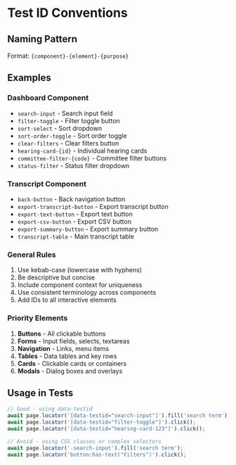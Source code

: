 # Test ID Conventions

## Naming Pattern
Format: `{component}-{element}-{purpose}`

## Examples

### Dashboard Component
- `search-input` - Search input field
- `filter-toggle` - Filter toggle button
- `sort-select` - Sort dropdown
- `sort-order-toggle` - Sort order toggle
- `clear-filters` - Clear filters button
- `hearing-card-{id}` - Individual hearing cards
- `committee-filter-{code}` - Committee filter buttons
- `status-filter` - Status filter dropdown

### Transcript Component
- `back-button` - Back navigation button
- `export-transcript-button` - Export transcript button
- `export-text-button` - Export text button
- `export-csv-button` - Export CSV button
- `export-summary-button` - Export summary button
- `transcript-table` - Main transcript table

### General Rules
1. Use kebab-case (lowercase with hyphens)
2. Be descriptive but concise
3. Include component context for uniqueness
4. Use consistent terminology across components
5. Add IDs to all interactive elements

### Priority Elements
1. **Buttons** - All clickable buttons
2. **Forms** - Input fields, selects, textareas
3. **Navigation** - Links, menu items
4. **Tables** - Data tables and key rows
5. **Cards** - Clickable cards or containers
6. **Modals** - Dialog boxes and overlays

## Usage in Tests
```javascript
// Good - using data-testid
await page.locator('[data-testid="search-input"]').fill('search term');
await page.locator('[data-testid="filter-toggle"]').click();
await page.locator('[data-testid="hearing-card-123"]').click();

// Avoid - using CSS classes or complex selectors
await page.locator('.search-input').fill('search term');
await page.locator('button:has-text("Filters")').click();
```
